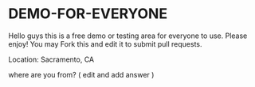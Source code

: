 # DEMO-FOR-EVERYONE
Hello guys this is a free demo or testing area for everyone to use. Please enjoy!
You may Fork this and edit it to submit pull requests.

Location:
Sacramento, CA


where are you from? ( edit and add answer )
